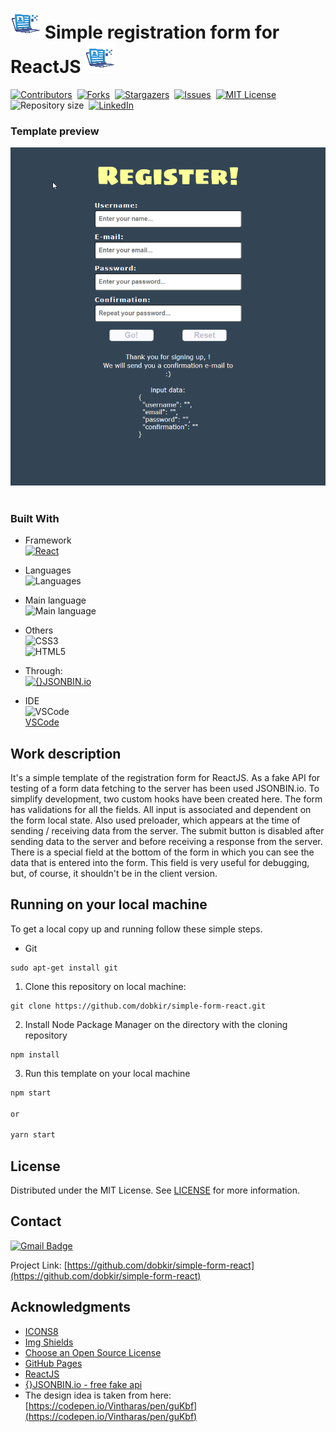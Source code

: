 # ![React JS simple form logo icon](/public/logo48.png) Simple registration form for ReactJS ![React JS simple form logo icon](/public/logo48.png)

[![Contributors][contributors-shield]][contributors-url]&nbsp;
[![Forks][forks-shield]][forks-url]&nbsp;
[![Stargazers][stars-shield]][stars-url]&nbsp;
[![Issues][issues-shield]][issues-url]&nbsp;
[![MIT License][license-shield]][license-url]&nbsp;
![Repository size][repo-size-shield]&nbsp;
[![LinkedIn][linkedin-shield]][linkedin-url]

### Template preview
![ The trailer of the Burger menu template][product-screenshot]&nbsp;

<!-- TOOLS -->
### Built With

- Framework<br>
[![React](https://img.shields.io/badge/React-282c34?style=for-the-badge&logo=React&logoColor=61dafb)](https://reactjs.org/)

- Languages<br>
![Languages][languages-shield]

- Main language<br>
![Main language][main-language-shield]

- Others<br>
![CSS3](https://img.shields.io/badge/CSS3-46.6%25-563d7c?logo=CSS3&logoColor=fff&style=for-the-badge)<br>
![HTML5](https://img.shields.io/badge/HTML5-4.3%25-e34c26?logo=HTML5&logoColor=e34c26&style=for-the-badge)

- Through:<br>
[![{}JSONBIN.io](https://img.shields.io/badge/JSONBIN-2568ed?style=for-the-badge&logo=JSONBIN&logoColor=2568ed)](https://jsonbin.io/)<br>

- IDE<br>
![VSCode](https://img.icons8.com/color/48/000000/visual-studio-code-2019.png)<br>
 [VSCode](https://code.visualstudio.com/)

<!-- WORK DESCRIPTION -->
## Work description

It's a simple template of the registration form for ReactJS. 
As a fake API for testing of a form data fetching to the server has been used JSONBIN.io. 
To simplify development, two custom hooks have been created here.
The form has validations for all the fields. All input is associated and dependent on the form local state. 
Also used preloader, which appears at the time of sending / receiving data from the server. 
The submit button is disabled after sending data to the server and before receiving a response from the server. 
There is a special field at the bottom of the form in which you can see the data that is entered into the form. 
This field is very useful for debugging, but, of course, it shouldn't be in the client version.

<!-- GETTING STARTED -->
## Running on your local machine
To get a local copy up and running follow these simple steps.

- Git
```
sudo apt-get install git
```

1. Clone this repository on local machine:
```
git clone https://github.com/dobkir/simple-form-react.git
```

2. Install Node Package Manager on the directory with the cloning repository
```
npm install
```

3. Run this template on your local machine
```sh
npm start

or

yarn start
```

<!-- LICENSE -->
## License

Distributed under the MIT License. See [LICENSE](license.txt) for more information.


<!-- CONTACT -->
## Contact

[![Gmail Badge](https://img.shields.io/badge/Gmail-d14836?style=for-the-badge&logo=Gmail&logoColor=white&link=mailto:p.kirillov2020@gmail.com)](mailto:p.kirillov2020@gmail.com)

Project Link: [https://github.com/dobkir/simple-form-react](https://github.com/dobkir/simple-form-react)

<!-- ACKNOWLEDGMENTS -->
## Acknowledgments
- [ICONS8](https://icons8.com/)
- [Img Shields](https://shields.io)
- [Choose an Open Source License](https://choosealicense.com)
- [GitHub Pages](https://pages.github.com)
- [ReactJS](https://github.com/facebook/react/)
- [{}JSONBIN.io - free fake api](https://jsonbin.io/)
- The design idea is taken from here: [https://codepen.io/Vintharas/pen/guKbf](https://codepen.io/Vintharas/pen/guKbf)

<!-- MARKDOWN LINKS & IMAGES -->
<!-- https://www.markdownguide.org/basic-syntax/#reference-style-links -->
[contributors-shield]: https://img.shields.io/github/contributors/dobkir/simple-form-react.svg?style=for-the-badge
[contributors-url]: https://github.com/dobkir/simple-form-react/graphs/contributors
[forks-shield]: https://img.shields.io/github/forks/dobkir/simple-form-react.svg?style=for-the-badge
[forks-url]: https://github.com/dobkir/simple-form-react/network/members
[stars-shield]: https://img.shields.io/github/stars/dobkir/simple-form-react.svg?style=for-the-badge
[stars-url]: https://github.com/dobkir/simple-form-react/stargazers
[issues-shield]: https://img.shields.io/github/issues/dobkir/simple-form-react.svg?style=for-the-badge
[issues-url]: https://github.com/dobkir/simple-form-react/issues
[license-shield]: https://img.shields.io/github/license/dobkir/simple-form-react.svg?style=for-the-badge
[license-url]: https://github.com/dobkir/simple-form-react/blob/master/LICENSE.txt
[linkedin-shield]: https://img.shields.io/badge/-LinkedIn-black.svg?style=for-the-badge&logo=linkedin&colorB=555
[linkedin-url]: https://www.linkedin.com/in/pavel-kirillov-dobkir
[repo-size-shield]: https://img.shields.io/github/repo-size/dobkir/simple-form-react.svg?style=for-the-badge
[languages-shield]: https://img.shields.io/github/languages/count/dobkir/simple-form-react.svg?style=for-the-badge
[main-language-shield]: https://img.shields.io/github/languages/top/dobkir/simple-form-react.svg?style=for-the-badge&color=f1e05a
[product-screenshot]: https://github.com/dobkir/trailers/blob/master/simple-form-react_trailer/simple-form-react_trailer.gif
